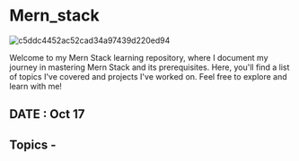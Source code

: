 # Mern_stack
![c5ddc4452ac52cad34a97439d220ed94](https://github.com/danush754/Mern_stack/assets/69307653/c1a8d198-c855-48d3-af50-c28717b5b23c)

Welcome to my Mern Stack learning  repository, where I document my journey in mastering Mern Stack and its prerequisites. Here, you'll find a list of topics I've covered and projects I've worked on. Feel free to explore and learn with me!

## DATE : Oct 17
  ## Topics -
